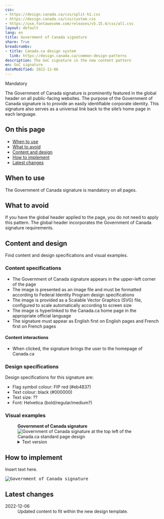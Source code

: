 ```yaml
---
css:
- https://design.canada.ca/css/split-h1.css
- https://design.canada.ca/css/custom.css
- https://use.fontawesome.com/releases/v5.15.4/css/all.css
layout: default
lang: en
title: Government of Canada signature
share: True
breadcrumbs:
- title: Canada.ca design system
  link: https://design.canada.ca/common-design-patterns
description: The GoC signature in the new content pattern
en: GoC signature 
dateModified: 2022-12-06
--- 
```

<p><span class="label label-danger">Mandatory</span></p>
The Government of Canada signature is prominently featured in the global header on all public-facing websites.
The purpose of the Government of Canada signature is to provide an easily identifiable corporate identity. This signature also serves as a universal link back to the site’s home page in each language. 
<h2>On this page</h2>
<ul>
  <li><a href="#when-use">When to use</a></li>
  <li><a href="#what-avoid">What to avoid</a></li>
  <li><a href="#content-design">Content and design</a></li>
  <li><a href="#implement">How to implement</a></li>
  <li><a href="#changes">Latest changes</a></li>
</ul>
<h2 id="when-use">When to use</h2>
The Government of Canada signature is mandatory on all pages. 
<h2 id="what-avoid">What to avoid</h2>
If you have the global header applied to the page, you do not need to apply this pattern. The global header incorporates the Government of Canada signature requirements. 
<h2 id="content-design">Content and design</h2>
Find content and design specifications and visual examples.
<h3>Content specifications</h3>
<ul>
  <li>The Government of Canada signature appears in the upper-left corner of the page</li>
<li>The image is presented as an image file and must be formatted according to Federal Identity Program design specifications</li>
<li>The image is provided as a Scalable Vector Graphics (SVG) file, configured to scale automatically according to screen size</li>
  <li>The image is hyperlinked to the Canada.ca home page in the appropriate official language</li>
<li>The signature must appear as English first on English pages and French first on French pages</li>
</ul>  
<h4>Content interactions</h4>
<ul>
  <li>When clicked, the signature brings the user to the homepage of Canada.ca</li>
 </ul>
 <h3>Design specifications</h3>
Design specifications for this signature are:
<ul>
  <li>Flag symbol colour: FIP red (#eb4837)</li>
  <li>Text colour: black (#000000)</li>
  <li>Text size: ??</li>
  <li>Font: Helvetica (bold/regular/medium?)</li>
 </ul>
 <h3>Visual examples</h3>
<figure>
<figcaption><b>Government of Canada signature</b></figcaption>
<img class="img-border" src="https://design.canada.ca/images/sig-en.png" alt="Government of Canada signature at the top left of the Canada.ca standard page design">
 <details>
      <summary class="wb-toggle" data-toggle="{&quot;print&quot;:&quot;on&quot;}">Text version</summary>
      <p>The Government of Canada signature in the top left. It is composed of the flag symbol in red, followed by the words Government of Canada in English and then Gouvernment du Canada in French, both in black text.</p>
    </details>
</figure>
<h2 id="implement">How to implement</h2>
Insert text here. 
<pre>
<img class="img-border" src="https://canada.ca/etc/designs/canada/wet-boew/assets/sig-blk-en.svg" alt="Government of Canada signature">
</pre>
<h2 id="changes">Latest changes</h2>
<dl class="dl-horizontal">
  <dt>
    <time datetime="2022-12-06" class="link-muted">2022-12-06</time>
  </dt>
  <dd>Updated content to fit within the new design template.</dd>
</dl>
